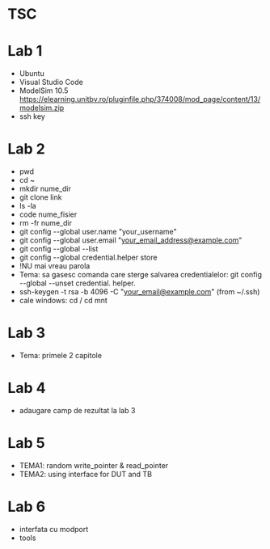 # TSC


# Lab 1
- Ubuntu
- Visual Studio Code
- ModelSim 10.5 https://elearning.unitbv.ro/pluginfile.php/374008/mod_page/content/13/modelsim.zip
- ssh key

# Lab 2
- pwd
- cd ~
- mkdir nume_dir
- git clone link
- ls -la
- code nume_fisier
- rm -fr nume_dir
- git config --global user.name "your_username"
- git config --global user.email "your_email_address@example.com"
- git config --global --list
- git config --global credential.helper store
- !NU mai vreau parola 
- Tema: sa gasesc comanda care sterge salvarea credentialelor: git config --global --unset credential. helper.
- ssh-keygen -t rsa -b 4096 -C "your_email@example.com" (from ~/.ssh)
- cale windows: cd / cd mnt

# Lab 3
- Tema: primele 2 capitole

# Lab 4
- adaugare camp de rezultat la lab 3

# Lab 5
- TEMA1: random write_pointer & read_pointer
- TEMA2: using interface for DUT and TB

# Lab 6
- interfata cu modport
- tools